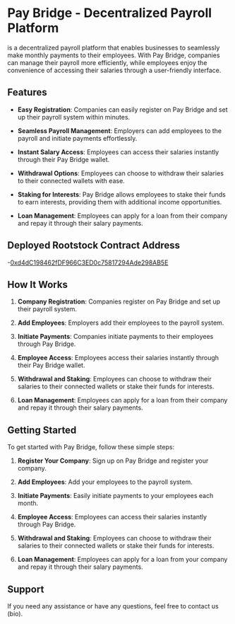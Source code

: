 # Pay Bridge - Decentralized Payroll Platform

 is a decentralized payroll platform that enables businesses to seamlessly make monthly payments to their employees. With Pay Bridge, companies can manage their payroll more efficiently, while employees enjoy the convenience of accessing their salaries through a user-friendly interface.



## Features

- **Easy Registration**: Companies can easily register on Pay Bridge and set up their payroll system within minutes.

- **Seamless Payroll Management**: Employers can add employees to the payroll and initiate payments effortlessly.

- **Instant Salary Access**: Employees can access their salaries instantly through their Pay Bridge wallet.

- **Withdrawal Options**: Employees can choose to withdraw their salaries to their connected wallets with ease.

- **Staking for Interests**: Pay Bridge allows employees to stake their funds to earn interests, providing them with additional income opportunities.

- **Loan Management**: Employees can apply for a loan from their company and repay it through their salary payments.

## Deployed Rootstock Contract Address
-[0xd4dC198462fDF966C3ED0c75817294Ade298AB5E]((https://explorer.testnet.rootstock.io/address/0xd4dc198462fdf966c3ed0c75817294ade298ab5e))


## How It Works

1. **Company Registration**: Companies register on Pay Bridge and set up their payroll system.

2. **Add Employees**: Employers add their employees to the payroll system.

3. **Initiate Payments**: Companies initiate payments to their employees through Pay Bridge.

4. **Employee Access**: Employees access their salaries instantly through their Pay Bridge wallet.

5. **Withdrawal and Staking**: Employees can choose to withdraw their salaries to their connected wallets or stake their funds for interests.

6. **Loan Management**: Employees can apply for a loan from their company and repay it through their salary payments.

## Getting Started

To get started with Pay Bridge, follow these simple steps:

1. **Register Your Company**: Sign up on Pay Bridge and register your company.

2. **Add Employees**: Add your employees to the payroll system.

3. **Initiate Payments**: Easily initiate payments to your employees each month.

4. **Employee Access**: Employees can access their salaries instantly through Pay Bridge.

5. **Withdrawal and Staking**: Employees can choose to withdraw their salaries to their connected wallets or stake their funds for interests.

6. **Loan Management**: Employees can apply for a loan from your company and repay it through their salary payments.

## Support

If you need any assistance or have any questions, feel free to contact us (bio).
